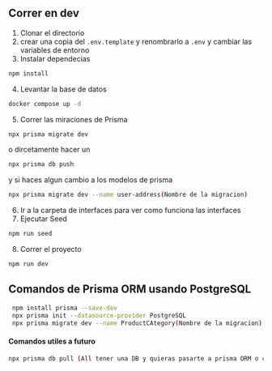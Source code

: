 ## Correr en dev

1. Clonar el directorio
2. crear una copia del `.env.template` y renombrarlo a `.env` y cambiar las variables de entorno
3. Instalar dependecias

```sh
npm install
```

4. Levantar la base de datos

```sh
docker compose up -d
```

5. Correr las miraciones de Prisma

```sh
npx prisma migrate dev
```

o dircetamente hacer un

```sh
npx prisma db push
```

y si haces algun cambio a los modelos de prisma

```sh
npx prisma migrate dev --name user-address(Nombre de la migracion)
```

6. Ir a la carpeta de interfaces para ver como funciona las interfaces
7. Ejecutar Seed

```sh
npm run seed
```

8. Correr el proyecto

```sh
npm run dev
```

## Comandos de Prisma ORM usando PostgreSQL

```sh
 npm install prisma --save-dev
 npx prisma init --datasource-provider PostgreSQL
 npx prisma migrate dev --name ProductCAtegory(Nombre de la migracion)
```

#### Comandos utiles a futuro

```sh
npx prisma db pull (All tener una DB y quieras pasarte a prisma ORM o crear modelos en base a lo que tengas en la DB)

```

